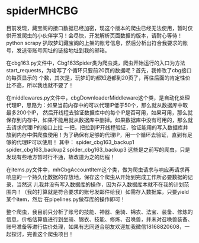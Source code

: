 # spiderMHCBG
目前发现，藏宝阁的接口数据已经加密，现这个版本的爬虫已经无法使用，暂时仅供开发爬虫的小伙伴学习！会尽快，开发解析页面数据的版本，请耐心等待！\
python scrapy 扒取梦幻藏宝阁的上架的账号信息，然后分析出符合我要求的账号，发送带账号网址的链接地址到我的邮箱。

在cbg163.py文件中，Cbg163Spider类为爬虫类，爬虫开始运行的入口为方法start_requests，为啥写了个循环只要前20页的数据呢？首先，我修改了cbg接口的每页显示的
个数，其次是，玩梦幻的都知道都到20页了，再往后面的肯定性价比不高，所以我也就不要了！

在middlewares.py文件中，cbgDownloaderMiddleware这个类，是自动化处理代理IP，思路为：如果当前内存中的可以代理IP低于50个，那么就从数据库中取最多200个IP，
然后开线程去验证数据库中的每个IP是否可用，如果可用，那么就保存到内存中，如果不能用就从数据库中删掉。如果数据库中没有可用的，那么就去请求代理IP的接口上拉
一把，把拉到IP开线程验证，验证能用的写入数据库并放到内存中供爬虫使用！为了确保有足够的代理IP，用一个循环去验证，直到有足够的代理IP可以使用！
其中：
  spider_cbg163_backup1
  spider_cbg163_backup2
  spider_cbg163_backup3
  这些是之前写的爬虫，只是发现有些地方暂时行不通，故改道为之的历程！
  
在items.py文件中，mhCbgAccountItem这个类，做为爬虫请求与响应再请求再响应的一个持久化数据的存放地，保存这个爬虫从开始到完成工作所必要数据的记录，当然这
儿我并没有写入数据库的操作，因为存入数据库本就不在我的计划范围内！（我的打算就是符合要求的账号发邮件给我）如需存入数据库，只要yield某个item，然后
在pipelines.py做存库的操作即可！

整个爬虫，我目前只分析了账号的技能、神器、坐骑、锦衣、法宝、装备、修炼的信息，价格估算值进行到坐骑、锦衣、技能、修炼、召唤兽，并未对召唤兽装备、
账号准备等进行估价处理，如果有志同道合朋友欢迎加我微信18168820608，一起探讨，完善这个爬虫项目！

